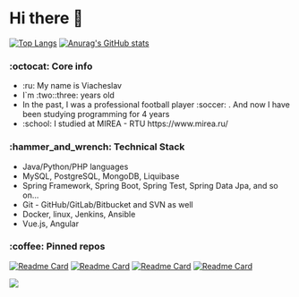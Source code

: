 <h1> Hi there 👋 </h1>

[![Top Langs](https://github-readme-stats.vercel.app/api/top-langs/?username=Slavko13&layout=compact)](https://github.com/anuraghazra/github-readme-stats)
[![Anurag's GitHub stats](https://github-readme-stats.vercel.app/api?username=Slavko13)](https://github.com/anuraghazra/github-readme-stats)
  


<h3> :octocat: Core info </h3>
<ul> 
  <li>  :ru: My name is Viacheslav </li>
  <li> I`m :two::three: years old </li>
  <li> In the past, I was a professional football player :soccer: . And now I have been studying programming for 4 years </li>
  <li> :school: I studied at MIREA - RTU https://www.mirea.ru/ 
</ul>

<h3> :hammer_and_wrench: Technical Stack </h3>

<ul> 
  <li>  Java/Python/PHP languages </li>
  <li> MySQL, PostgreSQL, MongoDB, Liquibase </li>
  <li> Spring Framework, Spring Boot, Spring Test, Spring Data Jpa, and so on... </li>
  <li> Git - GitHub/GitLab/Bitbucket and SVN as well </li>
  <li> Docker, linux, Jenkins, Ansible</li>
  <li> Vue.js, Angular </li>
</ul>
 
  <h3> :coffee: Pinned repos </h3>
  
  [![Readme Card](https://github-readme-stats.vercel.app/api/pin/?username=Slavko13&repo=countries)](https://github.com/Slavko13/countries)
  [![Readme Card](https://github-readme-stats.vercel.app/api/pin/?username=Slavko13&repo=converter-valute)](https://github.com/Slavko13/converter-valute)
  [![Readme Card](https://github-readme-stats.vercel.app/api/pin/?username=Slavko13&repo=VkBoT)](https://github.com/Slavko13/VkBoT)
   [![Readme Card](https://github-readme-stats.vercel.app/api/pin/?username=Slavko13&repo=countries-microservices)](https://github.com/Slavko13/countries-microservices)
  
  
  
  ![](https://komarev.com/ghpvc/?username=Slavko13&style=flat-square&color=yellow)


